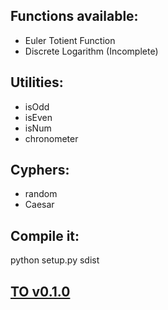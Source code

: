 ## Functions available:
* Euler Totient Function
* Discrete Logarithm (Incomplete)

## Utilities:
* isOdd
* isEven
* isNum
* chronometer

## Cyphers:
* random
* Caesar

## Compile it:
python setup.py sdist

## [TO v0.1.0](https://github.com/Forzooo/cryptographyComplements/issues/1)
